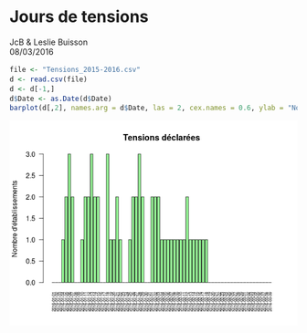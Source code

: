 # Jours de tensions
JcB & Leslie Buisson  
08/03/2016  


```r
file <- "Tensions_2015-2016.csv"
d <- read.csv(file)
d <- d[-1,]
d$Date <- as.Date(d$Date)
barplot(d[,2], names.arg = d$Date, las = 2, cex.names = 0.6, ylab = "Nombre d'établissements", main = "Tensions déclarées", col = "palegreen")
```

![](jour_tensions_files/figure-html/unnamed-chunk-1-1.png)

